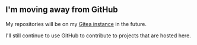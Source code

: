 ## I'm moving away from GitHub

My repositories will be on my [Gitea instance](https://git.rumaks.xyz/rumaks) in the future.

I'll still continue to use GitHub to contribute to projects that are hosted here.
